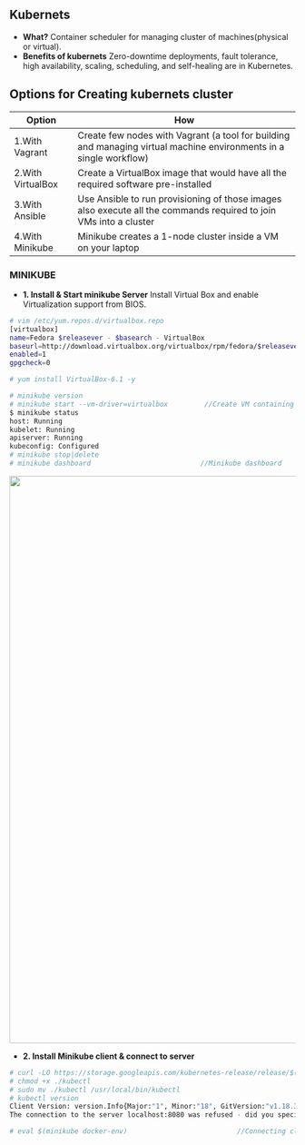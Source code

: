 ## Kubernets
- **What?** Container scheduler for managing cluster of machines(physical or virtual).
- **Benefits of kubernets** Zero-downtime deployments, fault tolerance, high availability, scaling, scheduling, and self-healing are in Kubernetes.
    
## Options for Creating kubernets cluster

|Option|How|
|---|---|
|1.With Vagrant| Create few nodes with Vagrant (a tool for building and managing virtual machine environments in a single workflow)|
|2.With VirtualBox| Create a VirtualBox image that would have all the required software pre-installed|
|3.With Ansible|Use Ansible to run provisioning of those images also execute all the commands required to join VMs into a cluster|
|4.With Minikube|Minikube creates a 1-node cluster inside a VM on your laptop|

### MINIKUBE
- **1. Install & Start minikube Server** Install Virtual Box and enable Virtualization support from BIOS.
```bash
# vim /etc/yum.repos.d/virtualbox.repo
[virtualbox]
name=Fedora $releasever - $basearch - VirtualBox
baseurl=http://download.virtualbox.org/virtualbox/rpm/fedora/$releasever/$basearch
enabled=1
gpgcheck=0

# yum install VirtualBox-6.1 -y

# minikube version
# minikube start --vm-driver=virtualbox         //Create VM containing Docker, rkt container engines, localkube library
$ minikube status
host: Running
kubelet: Running
apiserver: Running
kubeconfig: Configured
# minikube stop|delete
# minikube dashboard                           //Minikube dashboard
```

<img src="https://i.ibb.co/MRF7WHt/Screenshot-from-2020-06-06-13-19-57.png" width=1000 />

- **2. Install Minikube client & connect to server**
```bash
# curl -LO https://storage.googleapis.com/kubernetes-release/release/$(curl -s https://storage.googleapis.com/kubernetes-release/release/stable.txt)/bin/linux/amd64/kubectl
# chmod +x ./kubectl
# sudo mv ./kubectl /usr/local/bin/kubectl
# kubectl version
Client Version: version.Info{Major:"1", Minor:"18", GitVersion:"v1.18.3", GitCommit:"2e7996e3e2712684bc73f0dec0200d64eec7fe40", GitTreeState:"clean", BuildDate:"2020-05-20T12:52:00Z", GoVersion:"go1.13.9", Compiler:"gc", Platform:"linux/amd64"}
The connection to the server localhost:8080 was refused - did you specify the right host or port?

# eval $(minikube docker-env)                           //Connecting client with minikube server
```
